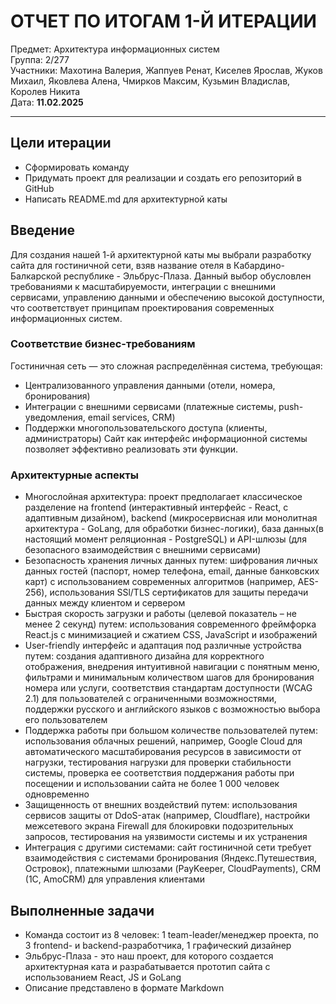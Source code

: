# ОТЧЕТ ПО ИТОГАМ 1-Й ИТЕРАЦИИ
Предмет: Архитектура информационных систем  
Группа: 2/277  
Участники: Махотина Валерия, Жаппуев Ренат, Киселев Ярослав, Жуков Михаил, Яковлева Алена, Чмирков Максим, Кузьмин Владислав, Королев Никита  
Дата: **11.02.2025**
_____________________________________________________________________________________________________________________________________
## Цели итерации
- Сформировать команду
- Придумать проект для реализации и создать его репозиторий в GitHub
- Написать README.md для архитектурной каты

## Введение
Для создания нашей 1-й архитектурной каты мы выбрали разработку сайта для гостиничной сети, взяв название отеля
в Кабардино-Балкарской республике - Эльбрус-Плаза. Данный выбор обусловлен требованиями к масштабируемости, интеграции
с внешними сервисами, управлению данными и обеспечению высокой доступности, что соответствует принципам проектирования
современных информационных систем.

### Соответствие бизнес-требованиям  
Гостиничная сеть — это сложная распределённая система, требующая:
- Централизованного управления данными (отели, номера, бронирования)
- Интеграции с внешними сервисами (платежные системы, push-уведомления, email services, CRM)
- Поддержки многопользовательского доступа (клиенты, администраторы)
Сайт как интерфейс информационной системы позволяет эффективно реализовать эти функции.

### Архитектурные аспекты
- Многослойная архитектура: проект предполагает классическое разделение на frontend (интерактивный интерфейс - React,
с адаптивным дизайном), backend (микросервисная или монолитная архитектура - GoLang, для обработки бизнес-логики), база
данных(в настоящий момент реляционная - PostgreSQL) и API-шлюзы (для безопасного взаимодействия с внешними сервисами)
- Безопасность хранения личных данных путем: шифрования личных данных гостей (паспорт, номер телефона, email, данные
банковских карт) с использованием современных алгоритмов (например, AES-256), использования SSl/TLS сертификатов для защиты
передачи данных между клиентом и сервером
- Быстрая скорость загрузки и работы (целевой показатель – не менее 2 секунд) путем: использования современного фреймфорка
React.js с минимизацией и сжатием CSS, JavaScript и изображений
- User-friendly интерфейс и адаптация под различные устройства путем: создания адаптивного дизайна для корректного отображения,
внедрения интуитивной навигации с понятным меню, фильтрами и минимальным количеством шагов для бронирования номера или услуги,
соответствия стандартам доступности (WCAG 2.1) для пользователей с ограниченными возможностями, поддержки русского и английского
языков с возможностью выбора его пользователем
- Поддержка работы при большом количестве пользователей путем: использования облачных решений, например, Google Cloud для
автоматического масштабирования ресурсов в зависимости от нагрузки, тестирования нагрузки для проверки стабильности системы,
проверка ее соответствия поддержания работы при посещении и использовании сайта не более 1 000 человек одновременно
- Защищенность от внешних воздействий путем: использования сервисов защиты от DdoS-атак (например, Cloudflare), настройки
межсетевого экрана Firewall для блокировки подозрительных запросов, тестирования на уязвимости системы и их устранения
- Интеграция с другими системами: сайт гостиничной сети требует взаимодействия с системами бронирования (Яндекс.Путешествия, Островок),
платежными шлюзами (PayKeeper, CloudPayments), CRM (1С, AmoCRM) для управления клиентами

## Выполненные задачи
- Команда состоит из 8 человек: 1 team-leader/менеджер проекта, по 3 frontend- и backend-разработчика, 1 графический дизайнер
- Эльбрус-Плаза - это наш проект, для которого создается архитектурная ката и разрабатывается прототип сайта с использованием React, JS
и GoLang
- Описание представлено в формате Markdown
